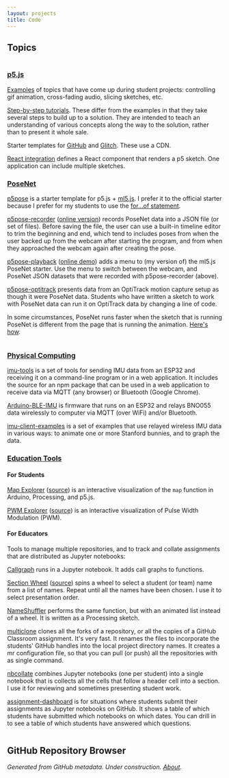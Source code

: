 ```yaml
---
layout: projects
title: Code
---
```


## Topics

<div class="ui grid">
<div class="eight wide column" markdown=1>

### [p5.js](https://www.notion.so/Oliver-s-p5-js-Resources-385707291d5f4a6db4a590f95f8c5a94)

[Examples](https://www.notion.so/p5-js-Examples-18214cd693bd43919d9d0c4cded0b05f)
of topics that have come up during student projects: controlling gif animation,
cross-fading audio, slicing sketches, etc.

[Step-by-step
tutorials](https://www.notion.so/55581dbef83f40e3a386ddc6be1bbee8?v=692f92adea66460c8d8c4997af88431d).
These differ from the examples in that they take several steps to build up to a
solution. They are intended to teach an understanding of various concepts along
the way to the solution, rather than to present it whole sale.

Starter templates for [GitHub](https://github.com/osteele/p5-template) and
[Glitch](https://glitch.com/edit/#!/cclab-p5js-template?path=README.md%3A1%3A0).
These use a CDN.

[React integration](https://github.com/osteele/p5-react) defines a React
component that renders a p5 sketch. One application can include multiple sketches.

### [PoseNet](https://www.notion.so/PoseNet-ded646bc5c1a4b99bf2885ad891937d2)

[p5pose](https://github.com/osteele/p5pose) is a starter template for p5.js +
[ml5.js](https://learn.ml5js.org/#/reference/posenet). I prefer it to the
official starter because I prefer for my students to use the [for…of
statement](https://developer.mozilla.org/en-US/docs/Web/JavaScript/Reference/Statements/for...of).

[p5pose-recorder](https://github.com/osteele/p5pose-recorder) ([online
version](https://osteele.github.io/p5pose-recorder/)) records PoseNet data into
a JSON file (or set of files). Before saving the file, the user can use a
built-in timeline editor to trim the beginning and end, which tend to includes
poses from when the user backed up from the webcam after starting the program,
and from when they approached the webcam again after creating the pose.

[p5pose-playback](https://github.com/osteele/p5pose-playback) ([online
demo](https://osteele.github.io/p5pose-playback/)) adds a menu to (my version
of) the ml5.js PoseNet starter. Use the menu to switch between the webcam, and
PoseNet JSON datasets that were recorded with p5pose-recorder (above).

[p5pose-optitrack](https://github.com/osteele/p5pose-optitrack) presents data
from an OptiTrack motion capture setup as though it were PoseNet data. Students
who have written a sketch to work with PoseNet data can run it on
OptiTrack data by changing a line of code.

In some circumstances, PoseNet runs faster when the sketch that is running
PoseNet is different from the page that is running the animation. [Here's
how](https://github.com/osteele/posenet-pubsub).

</div>
<div class="eight wide column" markdown=1>

### [Physical Computing](https://www.notion.so/Physical-Computing-6eeee0efa9354212b76f501b3fbc972d)

[imu-tools](https://github.com/osteele/imu-tools) is a set of tools for
sending IMU data from an ESP32 and receiving it on a command-line program or in
a web application. It includes the source for an npm package that can be used in
a web application to receive data via MQTT (any browser) or Bluetooth (Google
Chrome).

[Arduino-BLE-IMU](https://github.com/osteele/Arduino-BLE-IMU) is
firmware that runs on an ESP32 and relays BNO055 data wirelessly to computer via
MQTT (over WiFi) and/or Bluetooth.

[imu-client-examples](https://github.com/osteele/imu-client-examples) is
a set of examples that use relayed wireless IMU data in various ways: to animate
one or more Stanford bunnies, and to graph the data.

### [Education Tools](https://www.notion.so/Education-Tools-and-Materials-7c62990392284aab934c32b45ec9a99c)

#### For Students

[Map Explorer](https://osteele.github.io/map-explorer/)
([source](https://github.com/osteele/map-explorer)) is an interactive
visualization of the `map` function in Arduino, Processing, and p5.js.

[PWM Explorer](https://osteele.github.io/pwm-explorer/)
([source](https://github.com/osteele/pwm-explorer)) is an interactive
visualization of Pulse Width Modulation (PWM).

#### For Educators

Tools to manage multiple repositories, and to track and collate assignments that
are distributed as Jupyter notebooks:

[Callgraph](https://github.com/osteele/callgraph) runs in a Jupyter notebook. It
adds call graphs to functions.

[Section Wheel](http://selection-wheel.osteele.com/)
([source](https://github.com/osteele/selection-wheel)) spins a wheel to select a
student (or team) name from a list of names. Repeat until all the names have
been chosen. I use it to select presentation order.

[NameShuffler](https://github.com/osteele/NameShuffler) performs the same
function, but with an animated list instead of a wheel. It is written as a
Processing sketch.

[multiclone](https://github.com/osteele/multiclone) clones all the forks of a
repository, or all the copies of a GitHub Classroom assignment. It's very fast.
It renames the files to incorporate the students' GitHub handles into the local
project directory names. It creates a mr configuration file, so that you can
pull (or push) all the repositories with as single command.

[nbcollate](https://github.com/osteele/nbcollate) combines Jupyter notebooks
(one per student) into a single notebook that is collects all the cells that
follow a header cell into a section. I use it for reviewing and sometimes
presenting student work.

[assignment-dashboard](https://github.com/osteele/assignment-dashboard) is for
situations where students submit their assignments as Jupyter notebooks on
GitHub. It shows a table of which students have submitted which notebooks on
which dates. You can drill in to see a table of which students have answered
which questions.

</div>
</div>

## GitHub Repository Browser

_Generated from GitHub metadata. Under construction. [About](/colophon)._
